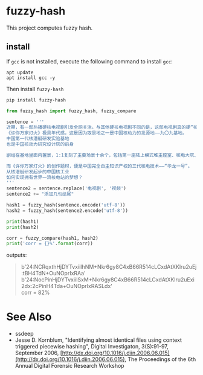 # fuzzy-hash

This project computes fuzzy hash.  

## install


If `gcc` is not installed, execute the following command to install `gcc`:

```bach
apt update
apt install gcc -y
```

Then install `fuzzy-hash`
```bash
pip install fuzzy-hash
```



```python
from fuzzy_hash import fuzzy_hash, fuzzy_compare

sentence = '''
近期，有一部热播硬核电视剧引发全网关注。与其他硬核电视剧不同的是，这部电视剧真的硬“核”，含“核”量高达100%。这就是《许你万家灯火》——首部全景反映我国核电工业发展历程的电视剧。
《许你万家灯火》极具年代感，这是因为取景地之一是中国核动力的发源地——九〇九基地。
中国第一代核潜艇研发实验基地
也是中国核动力研究设计院的前身

剧组在基地里面内置景，1:1复刻了主要场景十余个，包括第一座陆上模式堆主控室、核电大院、核电办公楼、核电家属楼、零号点、医院、图书馆、大礼堂等，高度还原了老一辈核工业人的研发和生活环境。

而《许你万家灯火》的创作题材，便是中国完全自主知识产权的三代核电技术——“华龙一号”。
从核潜艇研发起步的中国核工业
如何实现拥有世界一流核电站的梦想？
'''
sentence2 = sentence.replace('电视剧', '视频')
sentence2 += "添加几句结尾"

hash1 = fuzzy_hash(sentence.encode('utf-8'))
hash2 = fuzzy_hash(sentence2.encode('utf-8'))

print(hash1)
print(hash2)

corr = fuzzy_compare(hash1, hash2)
print('corr = {}%'.format(corr))
```

outputs:
>b'24:NCRqxthHjDYTvxiiIhNM+Nkr6gy8C4xB66R514cLCxdAtXKlru2uEj:tBH4TdN+OuNOprIxRAa'  
b'24:NocPinHjDYTvxiiISxM+Nkr6gy8C4xB66R514cLCxdAtXKlru2uExi2dx:2cPinH4Tda+OuNOprIxRASLdx'  
corr = 82%





# See Also 

- ssdeep
- Jesse D. Kornblum, "Identifying almost identical files using context 
triggered piecewise hashing", Digital Investigaton, 3(S):91-97, 
September 2006, [http://dx.doi.org/10.1016/j.diin.2006.06.015](http://dx.doi.org/10.1016/j.diin.2006.06.015),
The Proceedings of the 6th Annual Digital Forensic Research Workshop